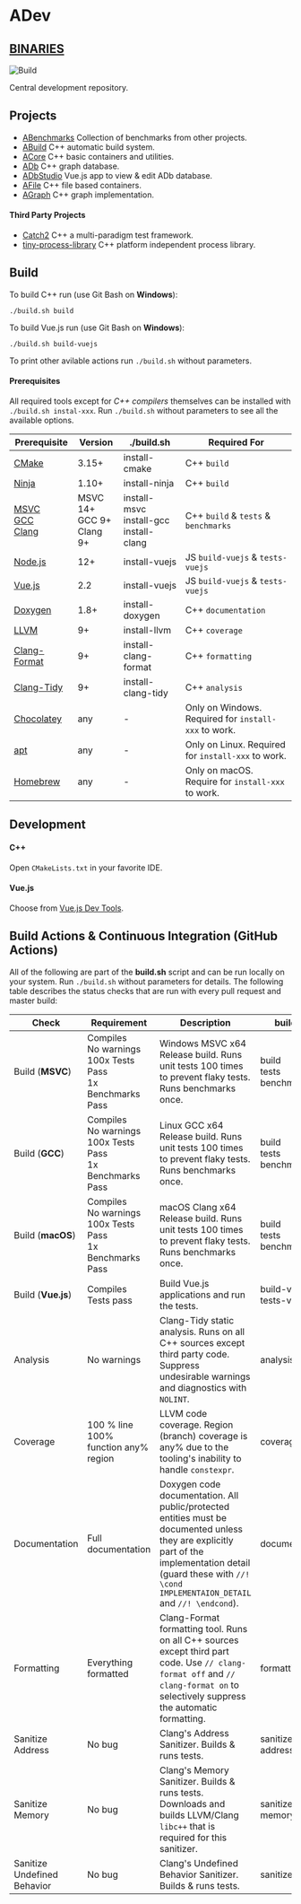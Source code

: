 # ADev

## [BINARIES](https://github.com/Agnesoft/ADev/actions?query=branch%3Amaster)

![Build](https://github.com/Agnesoft/ADev/workflows/ADev/badge.svg)

Central development repository.

## Projects

- [ABenchmarks](projects/ABenchmarks/README.md) Collection of benchmarks from other projects.
- [ABuild](projects/ABuild/README.md) C++ automatic build system.
- [ACore](projects/ACore/README.md) C++ basic containers and utilities.
- [ADb](projects/ADb/README.md) C++ graph database.
- [ADbStudio](projects/ADbStudio/README.md) Vue.js app to view & edit ADb database.
- [AFile](projects/AFile/README.md) C++ file based containers.
- [AGraph](proejcts/AFile/README.md) C++ graph implementation.

#### Third Party Projects

- [Catch2](https://github.com/catchorg/Catch2) C++ a multi-paradigm test framework.
- [tiny-process-library](https://gitlab.com/eidheim/tiny-process-library) C++ platform independent process library.

## Build

To build C++ run (use Git Bash on **Windows**):

```
./build.sh build
```

To build Vue.js run (use Git Bash on **Windows**):
```
./build.sh build-vuejs
```

To print other avilable actions run `./build.sh` without parameters.

#### Prerequisites

All required tools except for _C++ compilers_ themselves can be installed with `./build.sh instal-xxx`. Run `./build.sh` without parameters to see all the available options.

| Prerequisite                                                                                                                                  | Version                              | ./build.sh                                         | Required For                                         |
| --------------------------------------------------------------------------------------------------------------------------------------------- | ------------------------------------ | -------------------------------------------------- | ---------------------------------------------------- |
| [CMake](https://cmake.org/)                                                                                                                   | 3.15+                                | install-cmake                                      | C++ `build`                                          |
| [Ninja](https://ninja-build.org/)                                                                                                             | 1.10+                                | install-ninja                                      | C++ `build`                                          |
| [MSVC](https://visualstudio.microsoft.com/cs/vs/features/cplusplus/) <br/> [GCC](https://gcc.gnu.org/) <br/> [Clang](https://clang.llvm.org/) | MSVC 14+ <br/> GCC 9+ <br/> Clang 9+ | install-msvc <br/> install-gcc <br/> install-clang | C++ `build` & `tests` & `benchmarks`                 |
| [Node.js](https://nodejs.org/)                                                                                                                | 12+                                  | install-vuejs                                      | JS `build-vuejs` & `tests-vuejs`                     |
| [Vue.js](https://vuejs.org/)                                                                                                                  | 2.2                                  | install-vuejs                                      | JS `build-vuejs` & `tests-vuejs`                     |
| [Doxygen](https://www.doxygen.nl/index.html)                                                                                                  | 1.8+                                 | install-doxygen                                    | C++ `documentation`                                  |
| [LLVM](https://www.llvm.org)                                                                                                                  | 9+                                   | install-llvm                                       | C++ `coverage`                                       |
| [Clang-Format](https://clang.llvm.org/docs/ClangFormat.html)                                                                                  | 9+                                   | install-clang-format                               | C++ `formatting`                                     |
| [Clang-Tidy](https://clang.llvm.org/extra/clang-tidy/)                                                                                        | 9+                                   | install-clang-tidy                                 | C++ `analysis`                                       |
| [Chocolatey](https://chocolatey.org/)                                                                                                         | any                                  | -                                                  | Only on Windows. Required for `install-xxx` to work. |
| [apt](<https://en.wikipedia.org/wiki/APT_(software)>)                                                                                         | any                                  | -                                                  | Only on Linux. Required for `install-xxx` to work.   |
| [Homebrew](https://brew.sh/)                                                                                                                  | any                                  | -                                                  | Only on macOS. Require for `install-xxx` to work.    |

## Development

#### C++

Open `CMakeLists.txt` in your favorite IDE.

#### Vue.js

Choose from [Vue.js Dev Tools](https://vuejs.org/v2/guide/installation.html).

## Build Actions & Continuous Integration (GitHub Actions)

All of the following are part of the **build.sh** script and can be run locally on your system. Run `./build.sh` without parameters for details. The following table describes the status checks that are run with every pull request and master build:

| Check                       | Requirement                                                               | Description                                                                                                                                                                                                       | build.sh                           | Link                                                                 |
| --------------------------- | ------------------------------------------------------------------------- | ----------------------------------------------------------------------------------------------------------------------------------------------------------------------------------------------------------------- | ---------------------------------- | -------------------------------------------------------------------- |
| Build (**MSVC**)            | Compiles <br/> No warnings <br/> 100x Tests Pass <br/> 1x Benchmarks Pass | Windows MSVC x64 Release build. Runs unit tests 100 times to prevent flaky tests. Runs benchmarks once.                                                                                                           | build <br/> tests <br/> benchmarks | [MSVC](https://visualstudio.microsoft.com/cs/vs/features/cplusplus/) |
| Build (**GCC**)             | Compiles <br/> No warnings <br/> 100x Tests Pass <br/> 1x Benchmarks Pass | Linux GCC x64 Release build. Runs unit tests 100 times to prevent flaky tests. Runs benchmarks once.                                                                                                              | build <br/> tests <br/> benchmarks | [GCC](https://gcc.gnu.org/)                                          |
| Build (**macOS**)           | Compiles <br/> No warnings <br/> 100x Tests Pass <br/> 1x Benchmarks Pass | macOS Clang x64 Release build. Runs unit tests 100 times to prevent flaky tests. Runs benchmarks once.                                                                                                            | build <br/> tests <br/> benchmarks | [Clang](https://clang.llvm.org/)                                     |
| Build (**Vue.js**)          | Compiles <br/> Tests pass                                                 | Build Vue.js applications and run the tests.                                                                                                                                                                      | build-vuejs <br/> tests-vuejs      | [Vue.js](https://vuejs.org/)                                         |
| Analysis                    | No warnings                                                               | Clang-Tidy static analysis. Runs on all C++ sources except third party code. Suppress undesirable warnings and diagnostics with `NOLINT`.                                                                         | analysis                           | [Clang-Tidy](https://clang.llvm.org/extra/clang-tidy/)               |
| Coverage                    | 100 % line <br/> 100% function any% region                                | LLVM code coverage. Region (branch) coverage is any% due to the tooling's inability to handle `constexpr`.                                                                                                        | coverage                           | [LLVM Cov](https://clang.llvm.org/docs/SourceBasedCodeCoverage.html) |
| Documentation               | Full documentation                                                        | Doxygen code documentation. All public/protected entities must be documented unless they are explicitly part of the implementation detail (guard these with `//! \cond IMPLEMENTAION_DETAIL` and `//! \endcond`). | documentation                      | [Doxygen](https://www.doxygen.nl/index.html)                         |
| Formatting                  | Everything formatted                                                      | Clang-Format formatting tool. Runs on all C++ sources except third part code. Use `// clang-format off` and `// clang-format on` to selectively suppress the automatic formatting.                                | formatting                         | [Clang-Format](https://clang.llvm.org/docs/ClangFormat.html)         |
| Sanitize Address            | No bug                                                                    | Clang's Address Sanitizer. Builds & runs tests.                                                                                                                                                                   | sanitize-address                   | [ASAN](https://clang.llvm.org/docs/AddressSanitizer.html)            |
| Sanitize Memory             | No bug                                                                    | Clang's Memory Sanitizer. Builds & runs tests. Downloads and builds LLVM/Clang `libc++` that is required for this sanitizer.                                                                                      | sanitize-memory                    | [MEMSAN](https://clang.llvm.org/docs/MemorySanitizer.html)           |
| Sanitize Undefined Behavior | No bug                                                                    | Clang's Undefined Behavior Sanitizer. Builds & runs tests.                                                                                                                                                        | sanitize-ub                        | [UBSAN](https://clang.llvm.org/docs/UndefinedBehaviorSanitizer.html) |
